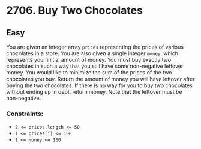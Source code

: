 # 2706. Buy Two Chocolates

## Easy

You are given an integer array `prices` representing the prices of various chocolates in a store. You are also given a
single integer `money`, which represents your initial amount of money. You must buy exactly two chocolates in such a way
that you still have some non-negative leftover money. You would like to minimize the sum of the prices of the two
chocolates you buy. Return the amount of money you will have leftover after buying the two chocolates. If there is no
way for you to buy two chocolates without ending up in debt, return money. Note that the leftover must be non-negative.

### Constraints:

- `2 <= prices.length <= 50`
- `1 <= prices[i] <= 100`
- `1 <= money <= 100`
